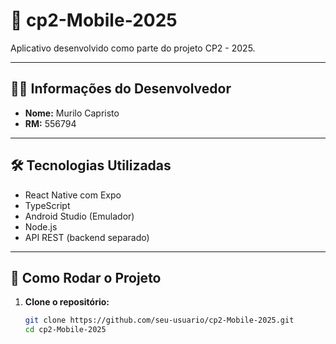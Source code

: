 # 📱 cp2-Mobile-2025

Aplicativo desenvolvido como parte do projeto CP2 - 2025.

---

## 🧑‍💻 Informações do Desenvolvedor

- **Nome:** Murilo Capristo  
- **RM:** 556794

---

## 🛠️ Tecnologias Utilizadas

- React Native com Expo
- TypeScript
- Android Studio (Emulador)
- Node.js
- API REST (backend separado)

---

## 🚀 Como Rodar o Projeto

1. **Clone o repositório:**

   ```bash
   git clone https://github.com/seu-usuario/cp2-Mobile-2025.git
   cd cp2-Mobile-2025
